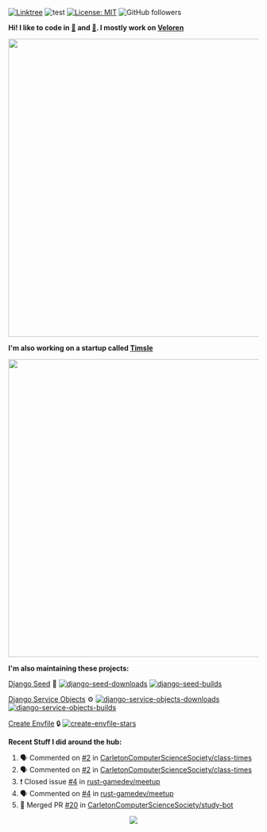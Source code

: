[![Linktree](https://img.shields.io/badge/linktree-1de9b6?style=for-the-badge&logo=linktree&logoColor=white)](https://linktr.ee/angelonfira)
![test](https://hits.seeyoufarm.com/api/count/incr/badge.svg?url=https://github.com/AngelOnFira)
[![License: MIT](https://img.shields.io/badge/License-MIT-yellow.svg)](https://opensource.org/licenses/MIT)
![GitHub followers](https://img.shields.io/github/followers/angelonfira?style=social)

**Hi! I like to code in [:crab:](https://www.rust-lang.org/) and [:snake:](https://www.python.org/). I mostly work on [Veloren](https://veloren.net)**

<p align="center">
  <img width="600" src="https://media.discordapp.net/attachments/444005079410802699/730566298073038949/rsz_5f0656b6aa176.png">
</p>

**I'm also working on a startup called [Timsle](https://timsle.com)**

<p align="center">
  <img width="600" src="https://media.discordapp.net/attachments/444005079410802699/730566842674053130/rsz_5f0657242abb4.png">
</p>

**I'm also maintaining these projects:**

[Django Seed](https://github.com/Brobin/django-seed)
:seedling:
[![django-seed-downloads](https://pepy.tech/badge/django-seed)](https://pepy.tech/project/django-seed)
[![django-seed-builds](https://github.com/Brobin/django-seed/workflows/Test/badge.svg)](https://github.com/Brobin/django-seed)

[Django Service Objects](https://github.com/mixxorz/django-service-objects)
:gear:
[![django-service-objects-downloads](https://pepy.tech/badge/django-service-objects)](https://pepy.tech/project/django-service-objects)
[![django-service-objects-builds](https://github.com/mixxorz/django-service-objects/actions/workflows/test.yml/badge.svg)](https://github.com/mixxorz/django-service-objects/actions/workflows/test.yml)

[Create Envfile](https://github.com/SpicyPizza/create-envfile)
:lock:
[![create-envfile-stars](https://img.shields.io/github/stars/SpicyPizza/create-envfile?style=social)](https://github.com/SpicyPizza/create-envfile)

**Recent Stuff I did around the hub:**

<!--START_SECTION:activity-->
1. 🗣 Commented on [#2](https://github.com/CarletonComputerScienceSociety/class-times/issues/2) in [CarletonComputerScienceSociety/class-times](https://github.com/CarletonComputerScienceSociety/class-times)
2. 🗣 Commented on [#2](https://github.com/CarletonComputerScienceSociety/class-times/issues/2) in [CarletonComputerScienceSociety/class-times](https://github.com/CarletonComputerScienceSociety/class-times)
3. ❗️ Closed issue [#4](https://github.com/rust-gamedev/meetup/issues/4) in [rust-gamedev/meetup](https://github.com/rust-gamedev/meetup)
4. 🗣 Commented on [#4](https://github.com/rust-gamedev/meetup/issues/4) in [rust-gamedev/meetup](https://github.com/rust-gamedev/meetup)
5. 🎉 Merged PR [#20](https://github.com/CarletonComputerScienceSociety/study-bot/pull/20) in [CarletonComputerScienceSociety/study-bot](https://github.com/CarletonComputerScienceSociety/study-bot)
<!--END_SECTION:activity-->

<p align="center">
  <img src="https://github-profile-trophy.vercel.app/?username=angelonfira&column=4&theme=nord&margin-w=15&margin-h=15">
</p>

